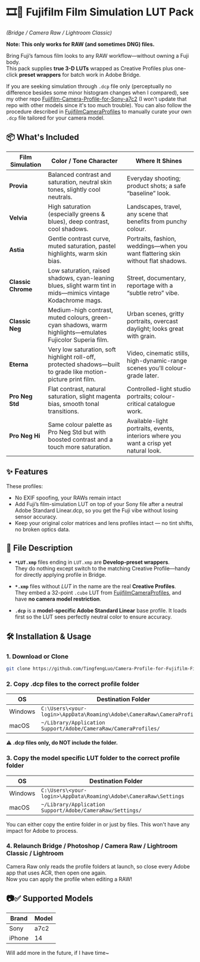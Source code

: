 # 🎞🎨 Fujifilm Film Simulation LUT Pack  
*(Bridge / Camera Raw / Lightroom Classic)*

**Note: This only works for RAW (and sometimes DNG) files.**

Bring Fuji’s famous film looks to any RAW workflow—without owning a Fuji body.  
This pack supplies **true 3-D LUTs** wrapped as Creative Profiles plus
one-click **preset wrappers** for batch work in Adobe Bridge.

If you are seeking simulation through `.dcp` file only (perceptually no difference besides some minor histogram changes when I compared), see my other repo [Fujifilm-Camera-Profile-for-Sony-a7c2](https://github.com/TingfengLuo/Fujifilm-Camera-Profile-for-Sony-a7c2) (I won't update that repo with other models since it's too much trouble). You can also follow the procedure described in [FujifilmCameraProfiles](https://github.com/abpy/FujifilmCameraProfiles) to manually curate your own `.dcp` file tailored for your camera model.

## 📦 What's Included

| Film Simulation       | Color / Tone Character                                                                                        | Where It Shines                                                                       |
| --------------------- | -------------------------------------------------------------------------------------------------------------- | ------------------------------------------------------------------------------------- |
| **Provia** | Balanced contrast and saturation, neutral skin tones, slightly cool neutrals.                                  | Everyday shooting; product shots; a safe “baseline” look.                             |
| **Velvia**    | High saturation (especially greens & blues), deep contrast, cool shadows.                                      | Landscapes, travel, any scene that benefits from punchy colour.                       |
| **Astia**      | Gentle contrast curve, muted saturation, pastel highlights, warm skin bias.                                    | Portraits, fashion, weddings—when you want flattering skin without flat shadows.      |
| **Classic Chrome**    | Low saturation, raised shadows, cyan-leaning blues, slight warm tint in mids—mimics vintage Kodachrome mags.   | Street, documentary, reportage with a “subtle retro” vibe.                            |
| **Classic Neg**       | Medium-high contrast, muted colours, green-cyan shadows, warm highlights—emulates Fujicolor Superia film.      | Urban scenes, gritty portraits, overcast daylight; looks great with grain.            |
| **Eterna**   | Very low saturation, soft highlight roll-off, protected shadows—built to grade like motion-picture print film. | Video, cinematic stills, high-dynamic-range scenes you’ll colour-grade later.         |
| **Pro Neg Std**       | Flat contrast, natural saturation, slight magenta bias, smooth tonal transitions.                              | Controlled-light studio portraits; colour-critical catalogue work.                    |
| **Pro Neg Hi**        | Same colour palette as Pro Neg Std but with boosted contrast and a touch more saturation.                      | Available-light portraits, events, interiors where you want a crisp yet natural look. |

## ✨ Features
These profiles:
- No EXIF spoofing, your RAWs remain intact
- Add Fuji’s film-simulation LUT on top of your Sony file after a neutral Adobe Standard Linear.dcp, so you get the Fuji vibe without losing sensor accuracy.
- Keep your original color matrices and lens profiles intact — no tint shifts, no broken optics data.

## 📁 File Description
* **`*LUT.xmp`** files ending in `LUT.xmp` are **Develop-preset wrappers**.  
  They do nothing except switch to the matching Creative Profile—handy for
  directly applying profile in Bridge.

* **`*.xmp`** files without *LUT* in the name are the real **Creative Profiles**.  
  They embed a 32-point `.cube` LUT from [FujifilmCameraProfiles](https://github.com/abpy/FujifilmCameraProfiles), and have **no camera model restriction**.

* **`.dcp`** is a **model-specific Adobe Standard Linear** base profile.
  It loads first so the LUT sees perfectly neutral color to ensure accuracy. 

## 🛠️ Installation & Usage

### 1. Download or Clone
```bash
git clone https://github.com/TingfengLuo/Camera-Profile-for-Fujifilm-Film-Simulation.git
```
### 2. Copy .dcp files to the correct profile folder

| OS      | Destination Folder                                              |
| ------- | --------------------------------------------------------------- |
| Windows | `C:\Users\<your-login>\AppData\Roaming\Adobe\CameraRaw\CameraProfiles\`|
| macOS   | `~/Library/Application Support/Adobe/CameraRaw/CameraProfiles/` |

:warning: **.dcp files only, do NOT include the folder.**
### 3. Copy the model specific LUT folder to the correct profile folder

| OS      | Destination Folder                                              |
| ------- | --------------------------------------------------------------- |
| Windows | `C:\Users\<your-login>\AppData\Roaming\Adobe\CameraRaw\Settings`|
| macOS   | `~/Library/Application Support/Adobe/CameraRaw/Settings/` |

You can either copy the entire folder in or just by files. This won't have any impact for Adobe to process.
### 4. Relaunch Bridge / Photoshop / Camera Raw / Lightroom Classic / Lightroom
Camera Raw only reads the profile folders at launch, so close every Adobe app that uses ACR, then open one again.  
Now you can apply the profile when editing a RAW!


## 📷✅ Supported Models
| Brand | Model |
|-------|--------------|
| Sony  | a7c2 |
| iPhone | 14 |

Will add more in the future, if I have time~

